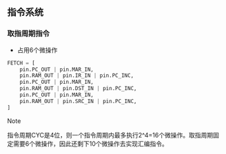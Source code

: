 ## 指令系统

### 取指周期指令

- 占用6个微操作

```python
FETCH = [
    pin.PC_OUT | pin.MAR_IN,
    pin.RAM_OUT | pin.IR_IN | pin.PC_INC,
    pin.PC_OUT | pin.MAR_IN,
    pin.RAM_OUT | pin.DST_IN | pin.PC_INC,
    pin.PC_OUT | pin.MAR_IN,
    pin.RAM_OUT | pin.SRC_IN | pin.PC_INC,
]
```

> [!NOTE]
> 指令周期CYC是4位，则一个指令周期内最多执行2^4=16个微操作。取指周期固定需要6个微操作，因此还剩下10个微操作去实现汇编指令。
